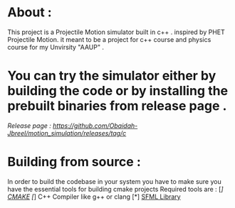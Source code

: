 # About :  
This project is a Projectile Motion simulator built in c++ . inspired by PHET Projectile Motion.
it meant to be a project for c++ course and physics course for my Unvirsity "AAUP" .
# You can try the simulator either by building the code or by installing the prebuilt binaries from release page . 
*Release page : https://github.com/Obaidah-Jbreel/motion_simulation/releases/tag/c*
# Building from source  : 
In order to build the codebase in your system you have to make sure you have the essential tools for building cmake projects 
Required tools are : 
    [*] [CMAKE](https://cmake.org/)
    [*] C++ Compiler like g++ or clang 
    [*] [SFML Library](https://www.sfml-dev.org/)
